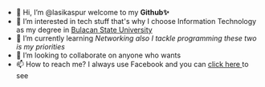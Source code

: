 - 👋 Hi, I’m @lasikaspur welcome to my <b>Github✨</b>
- 👀 I’m interested in tech stuff that's why I choose Information Technology as my degree in <a href ="https://bulsu.edu.ph/">Bulacan State University </a>
- 🌱 I’m currently learning <i>Networking also I tackle programming these two is my priorities</i>
- 💞️ I’m looking to collaborate on anyone who wants
- 📫 How to reach me? I always use Facebook and you can <a href="https://facebook.com/Jblasco.20">click here </a> to see 
<!--lasikaspur/lasikaspur is a ✨ special ✨ repository because its `README.md` (this file) appears on your GitHub profile.
You can click the Preview link to take a look at your changes. -->
